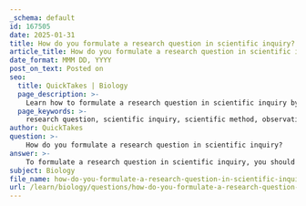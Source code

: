 ```yaml
---
_schema: default
id: 167505
date: 2025-01-31
title: How do you formulate a research question in scientific inquiry?
article_title: How do you formulate a research question in scientific inquiry?
date_format: MMM DD, YYYY
post_on_text: Posted on
seo:
  title: QuickTakes | Biology
  page_description: >-
    Learn how to formulate a research question in scientific inquiry by following a systematic approach that includes observation, background research, identifying gaps, and ensuring testability.
  page_keywords: >-
    research question, scientific inquiry, scientific method, observation, background research, knowledge gaps, specific question, testability, hypothesis, experiment, plant growth, sunlight effect
author: QuickTakes
question: >-
    How do you formulate a research question in scientific inquiry?
answer: >-
    To formulate a research question in scientific inquiry, you should follow a systematic approach that aligns with the components of the scientific method. Here are the key steps to consider:\n\n1. **Observation**: Begin by observing a phenomenon or a specific aspect of the natural world that piques your interest. This could involve noticing patterns, anomalies, or behaviors that require further investigation.\n\n2. **Background Research**: Conduct preliminary research to gather existing information related to your observation. This helps you understand the context and significance of the phenomenon, as well as what has already been studied.\n\n3. **Identify Gaps**: Look for gaps in the current knowledge or areas that have not been thoroughly explored. This can help you pinpoint a specific aspect that warrants further inquiry.\n\n4. **Formulate a Specific Question**: Based on your observations and background research, articulate a clear and focused research question. This question should be specific enough to guide your investigation and should ideally be framed in a way that allows for empirical testing.\n\n5. **Ensure Testability**: Make sure that your research question can lead to a hypothesis that is testable and falsifiable. This means that it should be possible to design an experiment or study that could potentially prove the hypothesis wrong.\n\n6. **Refine the Question**: As you develop your research question, consider refining it to make it more precise. A well-defined question will help in designing your experiment and in analyzing the results.\n\nFor example, if you observe that certain plants in your garden are growing faster than others, your research question could be: "What effect does the amount of sunlight have on the growth rate of these plants?" This question is specific, testable, and allows for the development of a hypothesis regarding the relationship between sunlight exposure and plant growth.\n\nBy following these steps, you can effectively formulate a research question that serves as the foundation for your scientific inquiry.
subject: Biology
file_name: how-do-you-formulate-a-research-question-in-scientific-inquiry.md
url: /learn/biology/questions/how-do-you-formulate-a-research-question-in-scientific-inquiry
---
```


&nbsp;